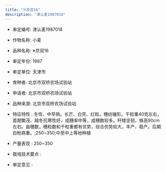 ```yaml
---
title: "※京双16"
description: "津认麦1987018"
---
```

* 审定编号:  津认麦1987018

*  作物名称:  小麦

*  品种名称:  ※京双16

*  审定年份:  1987

*  审定单位:  天津市

* 育种者:  北京市双桥农场试验站

*  申请者:  北京市双桥农场试验站

*  品种来源:  北京市双桥农场试验站

*  特征特性 : 
冬性、中早熟。长芒、白壳、红粒。穗纺锤形。千粒重40克左右，苗期繁茂、越冬抗寒性好，成穗率中等，成穗数较多。秆矮坚韧，株高90cm左右。亩穗数，穗粒数和千粒重都有优势，综合优势较大，丰产、稳产。后期白粉病重。;250~350;中至中上等地种植
 
*  产量表现 : 
250~350

*  栽培技术要点 : 


*  审定意见 : 

